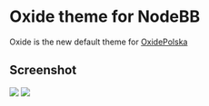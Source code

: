 Oxide theme for NodeBB
====================

Oxide is the new default theme for [OxidePolska](https://oxidepolska.pl)

## Screenshot

![](https://raw.githubusercontent.com/youhosi/nodebb-theme-oxide/master/screenshot.png)
![](https://raw.githubusercontent.com/youhosi/nodebb-theme-oxide/master/screenshot2.png)